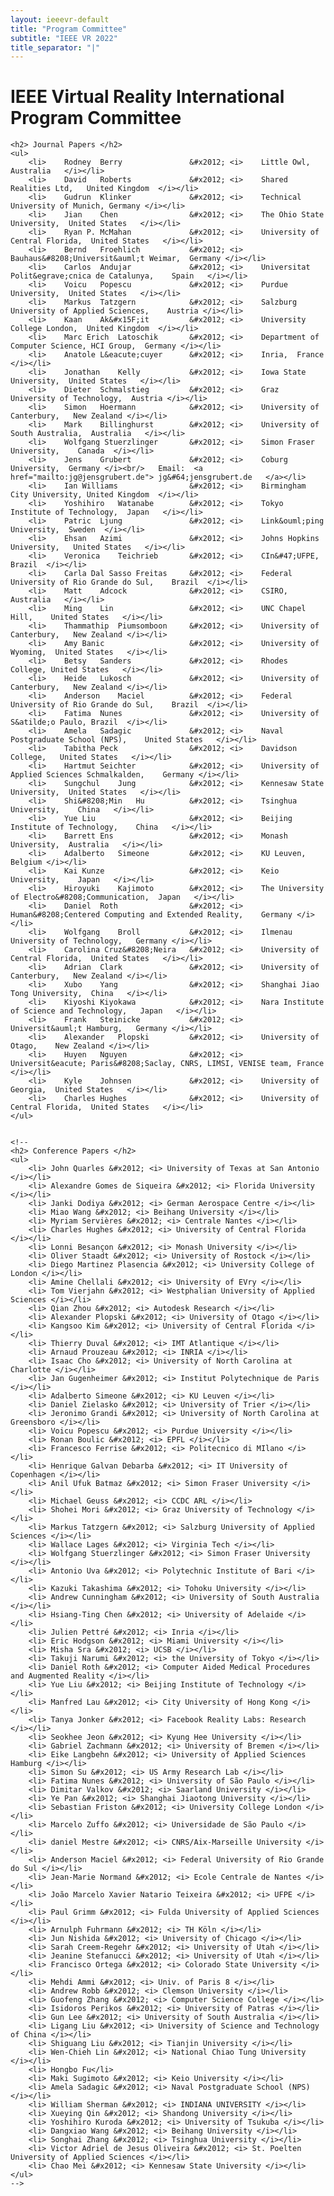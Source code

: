```yaml
---
layout: ieeevr-default
title: "Program Committee"
subtitle: "IEEE VR 2022"
title_separator: "|"
---
```


<div>
    <h1> IEEE Virtual Reality International Program Committee </h1>

    <h2> Journal Papers </h2>
    <ul>
        <li>	Rodney	Berry	            &#x2012; <i>	Little Owl,	Australia	</i></li>
        <li>	David	Roberts	            &#x2012; <i>	Shared Realities Ltd,	United Kingdom	</i></li>
        <li>	Gudrun	Klinker	            &#x2012; <i>	Technical University of Munich,	Germany	</i></li>
        <li>	Jian	Chen	            &#x2012; <i>	The Ohio State University,	United States	</i></li>
        <li>	Ryan P.	McMahan     	    &#x2012; <i>	University of Central Florida,	United States	</i></li>
        <li>	Bernd	Froehlich	        &#x2012; <i>	Bauhaus&#8208;Universit&auml;t Weimar,	Germany	</i></li>
        <li>	Carlos	Andujar	            &#x2012; <i>	Universitat Polit&egrave;cnica de Catalunya,	Spain	</i></li>
        <li>	Voicu	Popescu	            &#x2012; <i>	Purdue University,	United States	</i></li>
        <li>	Markus	Tatzgern	        &#x2012; <i>	Salzburg University of Applied Sciences,	Austria	</i></li>
        <li>	Kaan	Ak&#x15F;it	        &#x2012; <i>	University College London,	United Kingdom	</i></li>
        <li>	Marc Erich	Latoschik	    &#x2012; <i>	Department of Computer Science, HCI Group,	Germany	</i></li>
        <li>	Anatole	L&eacute;cuyer	    &#x2012; <i>	Inria,	France	</i></li>
        <li>	Jonathan	Kelly	        &#x2012; <i>	Iowa State University,	United States	</i></li>
        <li>	Dieter	Schmalstieg	        &#x2012; <i>	Graz University of Technology,	Austria	</i></li>
        <li>	Simon	Hoermann	        &#x2012; <i>	University of Canterbury,	New Zealand	</i></li>
        <li>	Mark	Billinghurst	    &#x2012; <i>	University of South Australia,	Australia	</i></li>
        <li>	Wolfgang Stuerzlinger	    &#x2012; <i>	Simon Fraser University,	Canada	</i></li>
        <li>	Jens	Grubert 	        &#x2012; <i>	Coburg University,	Germany	</i><br/>	Email:	<a href="mailto:jg@jensgrubert.de">	jg&#64;jensgrubert.de	</a></li>
        <li>	Ian	Williams	            &#x2012; <i>	Birmingham City University,	United Kingdom	</i></li>
        <li>	Yoshihiro	Watanabe	    &#x2012; <i>	Tokyo Institute of Technology,	Japan	</i></li>
        <li>	Patric	Ljung	            &#x2012; <i>	Link&ouml;ping University,	Sweden	</i></li>
        <li>	Ehsan	Azimi	            &#x2012; <i>	Johns Hopkins University,	United States	</i></li>
        <li>	Veronica	Teichrieb	    &#x2012; <i>	CIn&#47;UFPE,	Brazil	</i></li>
        <li>	Carla Dal Sasso Freitas	    &#x2012; <i>	Federal University of Rio Grande do Sul,	Brazil	</i></li>
        <li>	Matt	Adcock	            &#x2012; <i>	CSIRO,	Australia	</i></li>
        <li>	Ming	Lin	                &#x2012; <i>	UNC Chapel Hill,	United States	</i></li>
        <li>	Thammathip	Piumsomboon	    &#x2012; <i>	University of Canterbury,	New Zealand	</i></li>
        <li>	Amy	Banic	                &#x2012; <i>	University of Wyoming,	United States	</i></li>
        <li>	Betsy	Sanders	            &#x2012; <i>	Rhodes College,	United States	</i></li>
        <li>	Heide	Lukosch	            &#x2012; <i>	University of Canterbury,	New Zealand	</i></li>
        <li>	Anderson	Maciel	        &#x2012; <i>	Federal University of Rio Grande do Sul,	Brazil	</i></li>
        <li>	Fatima	Nunes	            &#x2012; <i>	University of S&atilde;o Paulo,	Brazil	</i></li>
        <li>	Amela	Sadagic	            &#x2012; <i>	Naval Postgraduate School (NPS),	United States	</i></li>
        <li>	Tabitha	Peck	            &#x2012; <i>	Davidson College,	United States	</i></li>
        <li>	Hartmut	Seichter	        &#x2012; <i>	University of Applied Sciences Schmalkalden,	Germany	</i></li>
        <li>	Sungchul	Jung	        &#x2012; <i>	Kennesaw State University,	United States	</i></li>
        <li>	Shi&#8208;Min	Hu	        &#x2012; <i>	Tsinghua University,	China	</i></li>
        <li>	Yue	Liu	                    &#x2012; <i>	Beijing Institute of Technology,	China	</i></li>
        <li>	Barrett	Ens	                &#x2012; <i>	Monash University,	Australia	</i></li>
        <li>	Adalberto	Simeone	        &#x2012; <i>	KU Leuven,	Belgium	</i></li>
        <li>	Kai	Kunze	                &#x2012; <i>	Keio University,	Japan	</i></li>
        <li>	Hiroyuki	Kajimoto	    &#x2012; <i>	The University of Electro&#8208;Communication,	Japan	</i></li>
        <li>	Daniel	Roth	            &#x2012; <i>	Human&#8208;Centered Computing and Extended Reality,	Germany	</i></li>
        <li>	Wolfgang	Broll	        &#x2012; <i>	Ilmenau University of Technology,	Germany	</i></li>
        <li>	Carolina Cruz&#8208;Neira	&#x2012; <i>	University of Central Florida,	United States	</i></li>
        <li>	Adrian	Clark	            &#x2012; <i>	University of Canterbury,	New Zealand	</i></li>
        <li>	Xubo	Yang	            &#x2012; <i>	Shanghai Jiao Tong University,	China	</i></li>
        <li>	Kiyoshi	Kiyokawa	        &#x2012; <i>	Nara Institute of Science and Technology,	Japan	</i></li>
        <li>	Frank	Steinicke	        &#x2012; <i>	Universit&auml;t Hamburg,	Germany	</i></li>
        <li>	Alexander	Plopski	        &#x2012; <i>	University of Otago,	New Zealand	</i></li>
        <li>	Huyen	Nguyen	            &#x2012; <i>	Universit&eacute; Paris&#8208;Saclay, CNRS, LIMSI, VENISE team,	France	</i></li>
        <li>	Kyle	Johnsen	            &#x2012; <i>	University of Georgia,	United States	</i></li>
        <li>	Charles	Hughes	            &#x2012; <i>	University of Central Florida,	United States	</i></li>
    </ul>


    <!--
    <h2> Conference Papers </h2>
    <ul>
        <li> John Quarles &#x2012; <i> University of Texas at San Antonio </i></li>
        <li> Alexandre Gomes de Siqueira &#x2012; <i> Florida University </i></li>
        <li> Janki Dodiya &#x2012; <i> German Aerospace Centre </i></li>
        <li> Miao Wang &#x2012; <i> Beihang University </i></li>
        <li> Myriam Servières &#x2012; <i> Centrale Nantes </i></li>
        <li> Charles Hughes &#x2012; <i> University of Central Florida </i></li>
        <li> Lonni Besançon &#x2012; <i> Monash University </i></li>
        <li> Oliver Staadt &#x2012; <i> University of Rostock </i></li>
        <li> Diego Martinez Plasencia &#x2012; <i> University College of London </i></li>
        <li> Amine Chellali &#x2012; <i> University of EVry </i></li>
        <li> Tom Vierjahn &#x2012; <i> Westphalian University of Applied Sciences </i></li>
        <li> Qian Zhou &#x2012; <i> Autodesk Research </i></li>
        <li> Alexander Plopski &#x2012; <i> University of Otago </i></li>
        <li> Kangsoo Kim &#x2012; <i> University of Central Florida </i></li>
        <li> Thierry Duval &#x2012; <i> IMT Atlantique </i></li>
        <li> Arnaud Prouzeau &#x2012; <i> INRIA </i></li>
        <li> Isaac Cho &#x2012; <i> University of North Carolina at Charlotte </i></li>
        <li> Jan Gugenheimer &#x2012; <i> Institut Polytechnique de Paris </i></li>
        <li> Adalberto Simeone &#x2012; <i> KU Leuven </i></li>
        <li> Daniel Zielasko &#x2012; <i> University of Trier </i></li>
        <li> Jeronimo Grandi &#x2012; <i> University of North Carolina at Greensboro </i></li>
        <li> Voicu Popescu &#x2012; <i> Purdue University </i></li>
        <li> Ronan Boulic &#x2012; <i> EPFL </i></li>
        <li> Francesco Ferrise &#x2012; <i> Politecnico di MIlano </i></li>
        <li> Henrique Galvan Debarba &#x2012; <i> IT University of Copenhagen </i></li>
        <li> Anil Ufuk Batmaz &#x2012; <i> Simon Fraser University </i></li>
        <li> Michael Geuss &#x2012; <i> CCDC ARL </i></li>
        <li> Shohei Mori &#x2012; <i> Graz University of Technology </i></li>
        <li> Markus Tatzgern &#x2012; <i> Salzburg University of Applied Sciences </i></li>
        <li> Wallace Lages &#x2012; <i> Virginia Tech </i></li>
        <li> Wolfgang Stuerzlinger &#x2012; <i> Simon Fraser University </i></li>
        <li> Antonio Uva &#x2012; <i> Polytechnic Institute of Bari </i></li>
        <li> Kazuki Takashima &#x2012; <i> Tohoku University </i></li>
        <li> Andrew Cunningham &#x2012; <i> University of South Australia </i></li>
        <li> Hsiang-Ting Chen &#x2012; <i> University of Adelaide </i></li>
        <li> Julien Pettré &#x2012; <i> Inria </i></li>
        <li> Eric Hodgson &#x2012; <i> Miami University </i></li>
        <li> Misha Sra &#x2012; <i> UCSB </i></li>
        <li> Takuji Narumi &#x2012; <i> the University of Tokyo </i></li>
        <li> Daniel Roth &#x2012; <i> Computer Aided Medical Procedures and Augmented Reality </i></li>
        <li> Yue Liu &#x2012; <i> Beijing Institute of Technology </i></li>
        <li> Manfred Lau &#x2012; <i> City University of Hong Kong </i></li>
        <li> Tanya Jonker &#x2012; <i> Facebook Reality Labs: Research </i></li>
        <li> Seokhee Jeon &#x2012; <i> Kyung Hee University </i></li>
        <li> Gabriel Zachmann &#x2012; <i> University of Bremen </i></li>
        <li> Eike Langbehn &#x2012; <i> University of Applied Sciences Hamburg </i></li>
        <li> Simon Su &#x2012; <i> US Army Research Lab </i></li>
        <li> Fatima Nunes &#x2012; <i> University of São Paulo </i></li>
        <li> Dimitar Valkov &#x2012; <i> Saarland University </i></li>
        <li> Ye Pan &#x2012; <i> Shanghai Jiaotong University </i></li>
        <li> Sebastian Friston &#x2012; <i> University College London </i></li>
        <li> Marcelo Zuffo &#x2012; <i> Universidade de São Paulo </i></li>
        <li> daniel Mestre &#x2012; <i> CNRS/Aix-Marseille University </i></li>
        <li> Anderson Maciel &#x2012; <i> Federal University of Rio Grande do Sul </i></li>
        <li> Jean-Marie Normand &#x2012; <i> Ecole Centrale de Nantes </i></li>
        <li> João Marcelo Xavier Natario Teixeira &#x2012; <i> UFPE </i></li>
        <li> Paul Grimm &#x2012; <i> Fulda University of Applied Sciences </i></li>
        <li> Arnulph Fuhrmann &#x2012; <i> TH Köln </i></li>
        <li> Jun Nishida &#x2012; <i> University of Chicago </i></li>
        <li> Sarah Creem-Regehr &#x2012; <i> University of Utah </i></li>
        <li> Jeanine Stefanucci &#x2012; <i> University of Utah </i></li>
        <li> Francisco Ortega &#x2012; <i> Colorado State University </i></li>
        <li> Mehdi Ammi &#x2012; <i> Univ. of Paris 8 </i></li>
        <li> Andrew Robb &#x2012; <i> Clemson University </i></li>
        <li> Guofeng Zhang &#x2012; <i> Computer Science College </i></li>
        <li> Isidoros Perikos &#x2012; <i> University of Patras </i></li>
        <li> Gun Lee &#x2012; <i> University of South Australia </i></li>
        <li> Ligang Liu &#x2012; <i> University of Science and Technology of China </i></li>
        <li> Shiguang Liu &#x2012; <i> Tianjin University </i></li>
        <li> Wen-Chieh Lin &#x2012; <i> National Chiao Tung University </i></li>
        <li> Hongbo Fu</li>
        <li> Maki Sugimoto &#x2012; <i> Keio University </i></li>
        <li> Amela Sadagic &#x2012; <i> Naval Postgraduate School (NPS) </i></li>
        <li> William Sherman &#x2012; <i> INDIANA UNIVERSITY </i></li>
        <li> Xueying Qin &#x2012; <i> Shandong University </i></li>
        <li> Yoshihiro Kuroda &#x2012; <i> University of Tsukuba </i></li>
        <li> Dangxiao Wang &#x2012; <i> Beihang University </i></li>
        <li> Songhai Zhang &#x2012; <i> Tsinghua University </i></li>
        <li> Victor Adriel de Jesus Oliveira &#x2012; <i> St. Poelten University of Applied Sciences </i></li>
        <li> Chao Mei &#x2012; <i> Kennesaw State University </i></li>
    </ul>
    -->
</div>
